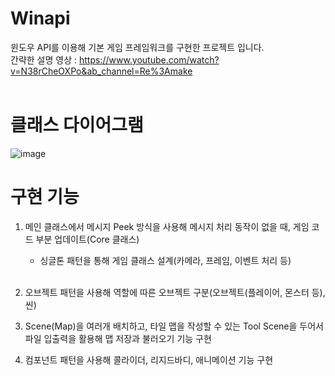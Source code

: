 # Winapi

윈도우 API를 이용해 기본 게임 프레임워크를 구현한 프로젝트 입니다.<br>
간략한 설명 영상 : https://www.youtube.com/watch?v=N38rCheOXPo&ab_channel=Re%3Amake
<br><br>

# 클래스 다이어그램
![image](https://user-images.githubusercontent.com/63279872/181499567-e94ef99a-ab28-4bdc-929d-5c81f1171b16.png)


# 구현 기능

1. 메인 클래스에서 메시지 Peek 방식을 사용해 메시지 처리 동작이 없을 때, 게임 코드 부분 업데이트(Core 클래스)<br>
    - 싱글톤 패턴을 통해 게임 클래스 설계(카메라, 프레임, 이벤트 처리 등)
    <br>
2. 오브젝트 패턴을 사용해 역할에 따른 오브젝트 구분(오브젝트(플레이어, 몬스터 등), 씬) <br>

3. Scene(Map)을 여러개 배치하고, 타일 맵을 작성할 수 있는 Tool Scene을 두어서 파일 입출력을 활용해 맵 저장과 불러오기 기능 구현<br>

4. 컴포넌트 패턴을 사용해 콜라이더, 리지드바디, 애니메이션 기능 구현<br>

